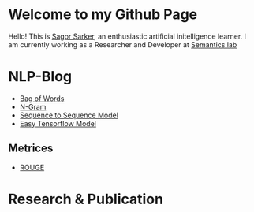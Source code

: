 # Welcome to my Github Page
Hello! This is [Sagor Sarker](https://www.linkedin.com/in/sagor-sarker/), an enthusiastic artificial initelligence learner.
I am currently working as a Researcher and Developer at [Semantics lab](http://semanticslab.net/)
# NLP-Blog
* [Bag of Words](bow.md)
* [N-Gram](ngram.md)
* [Sequence to Sequence Model](seq2seq-model)
* [Easy Tensorflow Model](easy-tensorflow.md)
## Metrices
* [ROUGE](rouge.md)


# Research & Publication

